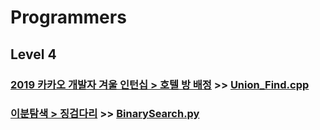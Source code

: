 # Programmers

## Level 4

### [2019 카카오 개발자 겨울 인턴십 > 호텔 방 배정](https://programmers.co.kr/learn/courses/30/lessons/64063) >> [Union_Find.cpp](JY_hotel_room_assignment_2.cpp)

### [이분탐색 > 징검다리](https://programmers.co.kr/learn/courses/30/lessons/43236) >> [BinarySearch.py](JY_Stepping_stone.py)


